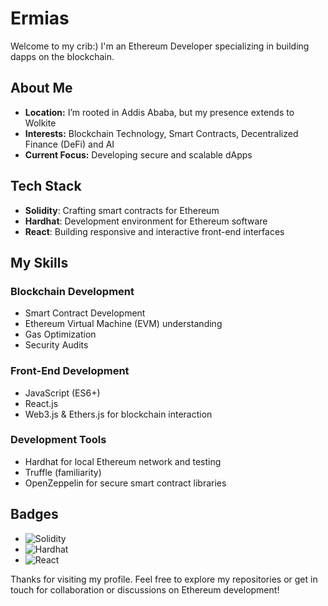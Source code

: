 # Ermias

Welcome to my crib:) I'm an Ethereum Developer specializing in building dapps on the blockchain.

## About Me
- **Location:** I’m rooted in Addis Ababa, but my presence extends to Wolkite
- **Interests:** Blockchain Technology, Smart Contracts, Decentralized Finance (DeFi) and AI  
- **Current Focus:** Developing secure and scalable dApps

## Tech Stack
- **Solidity**: Crafting smart contracts for Ethereum
- **Hardhat**: Development environment for Ethereum software
- **React**: Building responsive and interactive front-end interfaces

## My Skills

### Blockchain Development
- Smart Contract Development
- Ethereum Virtual Machine (EVM) understanding
- Gas Optimization
- Security Audits

### Front-End Development
- JavaScript (ES6+)
- React.js
- Web3.js & Ethers.js for blockchain interaction

### Development Tools
- Hardhat for local Ethereum network and testing
- Truffle (familiarity)
- OpenZeppelin for secure smart contract libraries

## Badges
- <img src="https://img.shields.io/badge/Solidity-%23363636.svg?style=for-the-badge&logo=solidity&logoColor=white" alt="Solidity"/>
- <img src="https://img.shields.io/badge/hardhat-404040?style=for-the-badge&logo=hardhat&logoColor=white" alt="Hardhat"/>
- <img src="https://img.shields.io/badge/react-%2320232a.svg?style=for-the-badge&logo=react&logoColor=%2361DAFB" alt="React"/>

[//]: # (For more badges check out: https://github.com/Ileriayo/markdown-badges)

Thanks for visiting my profile. Feel free to explore my repositories or get in touch for collaboration or discussions on Ethereum development!
